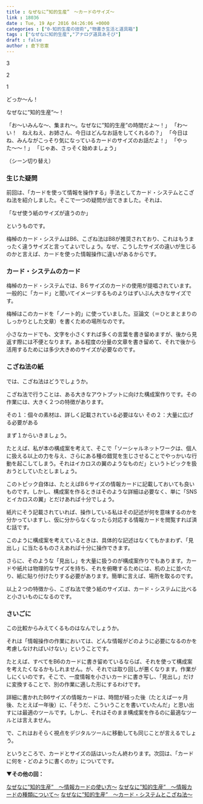```yaml
---
title : なぜなに”知的生産”　〜カードのサイズ〜
link : 18036
date : Tue, 19 Apr 2016 04:26:06 +0000
categories : ["0-知的生産の技術","物書き生活と道具箱"]
tags : ["なぜなに知的生産","アナログ道具あそび"]
draft : false
author : 倉下忠憲
---
```


3

2

1

どっか～ん！

なぜなに”知的生産”～！

「お〜いみんな〜、集まれ〜。なぜなに”知的生産”の時間だよ〜！」
「わ〜い！　ねえねえ、お姉さん、今日はどんなお話をしてくれるの？」
「今日はね、みんながこっそり気になっているカードのサイズのお話だよ！」
「やった〜〜！」
「じゃあ、さっそく始めましょう」

（シーン切り替え）

<H3>生じた疑問</H3>

前回は、「カードを使って情報を操作する」手法としてカード・システムとこざね法を紹介しました。そこで一つの疑問が出てきました。それは、

「なぜ使う紙のサイズが違うのか」

というものです。

梅棹のカード・システムはB6、こざね法はB8が推奨されており、これはもうまったく違うサイズと言ってよいでしょう。なぜ、こうしたサイズの違いが生じるのかと言えば、カードを使った情報操作に違いがあるからです。

<H3>カード・システムのカード</H3>

梅棹のカード・システムでは、B６サイズのカードの使用が提唱されています。一般的に「カード」と聞いてイメージするものよりはずいぶん大きなサイズです。

梅棹はこのカードを「ノート的」に使っていました。豆論文（＝ひとまとまりのしっかりとした文章）を書くための場所なのです。

小さなカードでも、文字を小さくすれば多くの言葉を書き留めますが、後から見返す際には不便となります。ある程度の分量の文章を書き留めて、それで後から活用するためには多少大きめのサイズが必要なのです。

<H3>こざね法の紙</H3>

では、こざね法はどうでしょうか。

こざね法で行うことは、ある大きなアウトプットに向けた構成案作りです。その作業には、大きく２つの特徴があります。

その１：個々の素材は、詳しく記載されている必要はない
その２：大量に広げる必要がある

まず１からいきましょう。

たとえば、私が本の構成案を考えて、そこで「ソーシャルネットワークは、個人に扱える以上の力を与え、さらにある種の錯覚を生じさせることでやっかいな行動を起こしてしまう。それはイカロスの翼のようなものだ」というトピックを扱おうとしていたとしましょう。

このトピック自体は、たとえばB６サイズの情報カードに記載しておいても良いものです。しかし、構成案を作るときはそのような詳細は必要なく、単に「SNSとイカロスの翼」とだけあれば十分でしょう。

紙片にそう記載されていれば、操作している私はその記述が何を意味するのかを分かっていますし、仮に分からなくなったら対応する情報カードを閲覧すれば済む話です。

このように構成案を考えているときは、具体的な記述はなくてもかまわず、「見出し」に当たるものさえあれば十分に操作できます。

さらに、そのような「見出し」を大量に扱うのが構成案作りでもあります。カードや紙片は物理的なサイズを持ち、それを俯瞰するためには、机の上に並べたり、紙に貼り付けたりする必要があります。簡単に言えば、場所を取るのです。

以上２つの特徴から、こざね法で使う紙のサイズは、カード・システムに比べると小さいものになるのです。

<H3>さいごに</H3>

この比較からみえてくるものはなんでしょうか。

それは「情報操作の作業においては、どんな情報がどのように必要になるのかを考慮しなければいけない」ということです。

たとえば、すべてをB6のカードに書き留めているならば、それを使って構成案を考えたくなるかもしれません。が、それでは取り回しが悪くなります。作業がしにくいのです。そこで、一度情報を小さいカードに書き写し、「見出し」だけに変換することで、別の作業に適した形にするわけです。

詳細に書かれたB6サイズの情報カードは、時間が経った後（たとえば一ヶ月後、たとえば一年後）に、「そうだ、こういうことを書いていたんだ」と思い出すには最適のツールです。しかし、それはそのまま構成案を作るのに最適なツールとは言えません。

で、これはおそらく視点をデジタルツールに移動しても同じことが言えるでしょう。

というところで、カードとサイズの話はいったん終わります。次回は、「カードに何を・どのように書くのか」についてです。

<strong>▼その他の回：</strong>

<a href="https://rashita.net/blog/?p=10573">なぜなに”知的生産”　〜情報カードの使い方〜</a>
<a href="https://rashita.net/blog/?p=14034">なぜなに”知的生産”　〜情報カードの種類について〜</a>
<a href="https://rashita.net/blog/?p=17997">なぜなに”知的生産”　〜カード・システムとこざね法〜</a>



